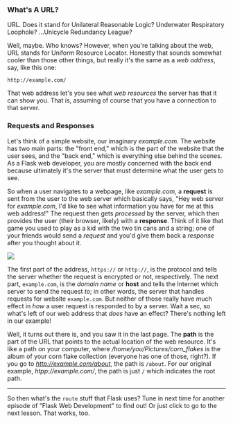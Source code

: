 [//]: # (Source https://www.youtube.com/watch?v=4r6WdaY3SOA)
[//]: # (Source https://en.wikipedia.org/wiki/URL)

### What's A URL?

URL. Does it stand for Unilateral Reasonable Logic? Underwater Respiratory Loophole? ...Unicycle Redundancy League?

Well, maybe. Who knows? However, when you're talking about the web, URL stands for Uniform Resource Locator. Honestly that sounds somewhat cooler than those other things, but really it's the same as a *web address*, say, like this one:

```http://example.com/```

That web address let's you see what *web resources* the server has that it can show you. That is, assuming of course that you have a connection to that server.


### Requests and Responses

Let's think of a simple website, our imaginary *example.com*. The website has two main parts: the "front end," which is the part of the website that the user sees, and the "back end," which is everything else behind the scenes. As a Flask web developer, you are mostly concerned with the back end because ultimately it's the server that must determine what the user gets to see.

So when a user navigates to a webpage, like *example.com*, a **request** is sent from the user to the web server which basically says, "Hey web server for *example.com*, I'd like to see what information you have for me at this web address!" The request then gets *processed* by the server, which then provides the user (their browser, likely) with a **response**. Think of it like that game you used to play as a kid with the two tin cans and a string; one of your friends would send a *request* and you'd give them back a *response* after you thought about it.

[//]: # (diagram here)

![](../images/request_response.png)

The first part of the address, `https://` or `http://`, is the protocol and tells the server whether the request is encrypted or not, respectively. The next part, `example.com`, is the *domain name* or **host** and tells the Internet which server to send the request *to*; in other words, the server that handles requests for website `example.com`. But neither of those really have much effect in *how* a user request is responded to by a server. Wait a sec, so what's left of our web address that *does* have an effect? There's nothing left in our example!

Well, it turns out there is, and you saw it in the last page. The  **path** is the part of the URL that points to the actual location of the web resource. It's like a path on your computer, where */home/you/Pictures/corn_flakes* is the album of your corn flake collection (everyone has one of those, right?). If you go to *http://example.com/about*, the path is `/about`. For our original example, *htpp://example.com/*, the path is just `/` which indicates the root path.

___

So then what's the `route` stuff that Flask uses? Tune in next time for another episode of "Flask Web Development" to find out! Or just click to go to the next lesson. That works, too.